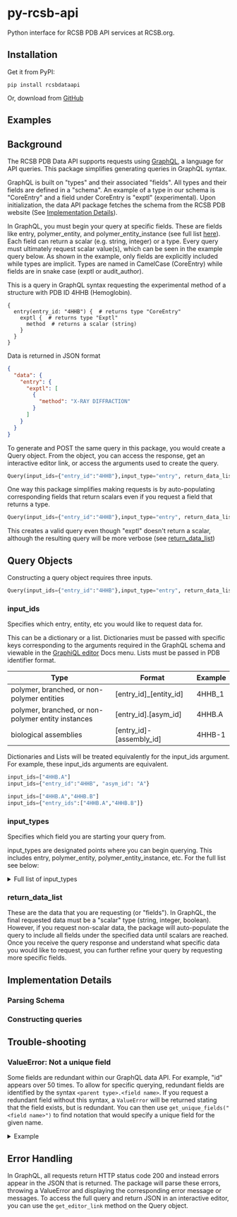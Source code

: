 # py-rcsb-api
Python interface for RCSB PDB API services at RCSB.org.

## Installation

Get it from PyPI:

    pip install rcsbdataapi

Or, download from [GitHub]() <!--TODO: add link-->

## Examples
<!-- Jupyter Notebook 1--> 
<!-- Jupyter Notebook 2--> 

## Background
The RCSB PDB Data API supports requests using [GraphQL](https://graphql.org/), a language for API queries. This package simplifies generating queries in GraphQL syntax. 

GraphQL is built on "types" and their associated "fields". All types and their fields are defined in a "schema". An example of a type in our schema is "CoreEntry" and a field under CoreEntry is "exptl" (experimental). Upon initialization, the data API package fetches the schema from the RCSB PDB website (See [Implementation Details](#implementation-details)). 

In GraphQL, you must begin your query at specific fields. These are fields like entry, polymer_entity, and polymer_entity_instance (see full list [here](#input_types)). Each field can return a scalar (e.g. string, integer) or a type. Every query must ultimately request scalar value(s), which can be seen in the example query below. As shown in the example, only fields are explicitly included while types are implicit. Types are named in CamelCase (CoreEntry) while fields are in snake case (exptl or audit_author).

This is a query in GraphQL syntax requesting the experimental method of a structure with PDB ID 4HHB (Hemoglobin).
```
{
  entry(entry_id: "4HHB") {  # returns type "CoreEntry"
    exptl {  # returns type "Exptl"
      method  # returns a scalar (string)
    }
  }
}

```
Data is returned in JSON format
```json
{
  "data": {
    "entry": {
      "exptl": [
        {
          "method": "X-RAY DIFFRACTION"
        }
      ]
    }
  }
}
```

To generate and POST the same query in this package, you would create a Query object. From the object, you can access the response, get an interactive editor link, or access the arguments used to create the query.
```python
Query(input_ids={"entry_id":"4HHB"},input_type="entry", return_data_list=["Exptl.method"])
```

One way this package simplifies making requests is by auto-populating corresponding fields that return scalars even if you request a field that returns a type.
```python
Query(input_ids={"entry_id":"4HHB"},input_type="entry", return_data_list=["exptl"])
```
This creates a valid query even though "exptl" doesn't return a scalar, although the resulting query will be more verbose (see [return_data_list](#return_data_list))

## Query Objects
Constructing a query object requires three inputs.
```python
Query(input_ids={"entry_id":"4HHB"},input_type="entry", return_data_list=["Exptl.method"])
```

### input_ids

Specifies which entry, entity, etc you would like to request data for.

This can be a dictionary or a list. Dictionaries must be passed with specific keys corresponding to the arguments required in the GraphQL schema and viewable in the [GraphiQL editor](https://data.rcsb.org/graphql/index.html) Docs menu. <!--#TODO: You can also check what keys are required for a given type by running `get_input_keys(type name)`.--> Lists must be passed in PDB identifier format. 

|Type|Format|Example|
|---|---|---|
|polymer, branched, or non-polymer entities|[entry_id]_[entity_id]|4HHB_1|
|polymer, branched, or non-polymer entity instances|[entry_id].[asym_id]|4HHB.A|
|biological assemblies|[entry_id]-[assembly_id]|4HHB-1|


Dictionaries and Lists will be treated equivalently for the input_ids argument. For example, these input_ids arguments are equivalent.

```python
input_ids=["4HHB.A"]
input_ids={"entry_id":"4HHB", "asym_id": "A"}
```
```python
input_ids=["4HHB.A","4HHB.B"]
input_ids={"entry_ids":["4HHB.A","4HHB.B"]}
```

### input_types
Specifies which field you are starting your query from. 

input_types are designated points where you can begin querying. This includes entry, polymer_entity, polymer_entity_instance, etc. For the full list see below:  

<details>
  <summary>Full list of input_types</summary>

- entry
- entries
- polymer_entity
- polymer_entities
- branched_entity
- branched_entities
- nonpolymer_entity
- nonpolymer_entities
- polymer_entity_instance
- polymer_entity_instances
- nonpolymer_entity_instance
- nonpolymer_entity_instances
- branched_entity_instance
- branched_entity_instances
- assembly
- assemblies
- interface
- interfaces
- chem_comps
- uniprot
- pubmed
- chem_comp
- entry_group
- entry_groups
- polymer_entity_group
- polymer_entity_groups
- group_provenance

</details>

### return_data_list
These are the data that you are requesting (or "fields"). In GraphQL, the final requested data must be a "scalar" type (string, integer, boolean). However, if you request non-scalar data, the package will auto-populate the query to include all fields under the specified data until scalars are reached. Once you receive the query response and understand what specific data you would like to request, you can further refine your query by requesting more specific fields.

## Implementation Details
### Parsing Schema

### Constructing queries


## Trouble-shooting
### ValueError: Not a unique field
Some fields are redundant within our GraphQL data API. For example, "id" appears over 50 times. To allow for specific querying, redundant fields are identified by the syntax `<parent type>.<field name>`. If you request a redundant field without this syntax, a `ValueError` will be returned stating that the field exists, but is redundant. You can then use `get_unique_fields("<field name>")` to find notation that would specify a unique field for the given name.

<details>
  <summary>Example</summary>

```python
# querying a redundant field
Query(input_ids={"entry_id":"4HHB"},input_type="entry", return_data_list=["id"])
```
```
> ValueError: Not a unique field, must specify further. To find valid fields with this name, run: get_unique_fields(id)
```

```python
# Run get_unique_field("<field name>")
print(get_unique_fields("id"))
```

```
> ['PdbxStructSpecialSymmetry.id',
> 'ChemComp.id',
> 'RcsbBirdCitation.id',
> ...
> 'RcsbUniprotKeyword.id',
> 'RcsbPolymerInstanceAnnotationAnnotationLineage.id',
> 'RcsbPolymerStructConn.id']
```
</details>


## Error Handling
In GraphQL, all requests return HTTP status code 200 and instead errors appear in the JSON that is returned. The package will parse these errors, throwing a ValueError and displaying the corresponding error message or messages. To access the full query and return JSON in an interactive editor, you can use the `get_editor_link` method on the Query object. 